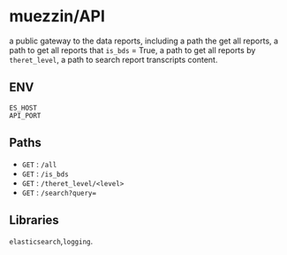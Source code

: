 # muezzin/API
a public gateway to the data reports, 
including a path the get all reports, 
a path to get all reports that `is_bds` = True, 
a path to get all reports by `theret_level`, 
a path to search report transcripts content.
## ENV
```commandline
ES_HOST
API_PORT
```
## Paths
- `GET` : `/all`
- `GET` : `/is_bds`
- `GET` : `/theret_level/<level>`
- `GET` : `/search?query=`


## Libraries
`elasticsearch`,`logging`.

